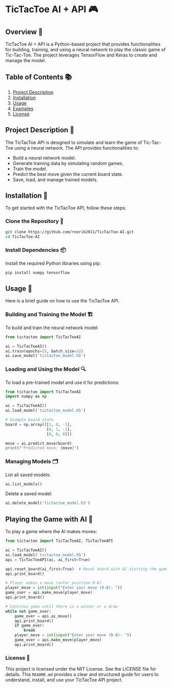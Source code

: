 # TicTacToe AI + API 🎮

## Overview 📝
TicTacToe AI + API is a Python-based project that provides functionalities for building, training, and using a neural network to play the classic game of Tic-Tac-Toe. The project leverages TensorFlow and Keras to create and manage the model.

## Table of Contents 📚
1. [Project Description](#project-description)
2. [Installation](#installation)
3. [Usage](#usage)
4. [Examples](#examples)
5. [License](#license)

## Project Description 🧩
The TicTacToe API is designed to simulate and learn the game of Tic-Tac-Toe using a neural network. The API provides functionalities to:
- Build a neural network model.
- Generate training data by simulating random games.
- Train the model.
- Predict the best move given the current board state.
- Save, load, and manage trained models.

## Installation 🔧
To get started with the TicTacToe API, follow these steps:

### Clone the Repository 📂
```sh
git clone https://github.com/roorik2011/TicTacToe-AI.git
cd TicTacToe-AI
```

### Install Dependencies 📦
Install the required Python libraries using pip:
```bash
pip install numpy tensorflow
```

## Usage 🚀
Here is a brief guide on how to use the TicTacToe API.

### Building and Training the Model 🏗️
To build and train the neural network model:
```python
from tictactoe import TicTacToeAI

ai = TicTacToeAI()
ai.train(epochs=25, batch_size=32)
ai.save_model('tictactoe_model.h5')
```

### Loading and Using the Model 🔍
To load a pre-trained model and use it for predictions:
```python
from tictactoe import TicTacToeAI
import numpy as np

ai = TicTacToeAI()
ai.load_model('tictactoe_model.h5')

# Example board state
board = np.array([[1, 0, -1],
                  [0, 1, -1],
                  [0, 0, 0]])

move = ai.predict_move(board)
print(f"Predicted move: {move}")
```

### Managing Models 🗂️
List all saved models:
```python
ai.list_models()
```
Delete a saved model:
```python
ai.delete_model('tictactoe_model.h5')
```

## Playing the Game with AI 🤖
To play a game where the AI makes moves:
```python
from tictactoe import TicTacToeAI, TicTacToeAPI

ai = TicTacToeAI()
ai.load_model('tictactoe_model.h5')
api = TicTacToeAPI(ai, ai_first=True)

api.reset_board(ai_first=True)  # Reset board with AI starting the game
api.print_board()

# Player makes a move (enter position 0-8)
player_move = int(input("Enter your move (0-8): "))
game_over = api.make_move(player_move)
api.print_board()

# Continue game until there is a winner or a draw
while not game_over:
    game_over = api.ai_move()
    api.print_board()
    if game_over:
        break
    player_move = int(input("Enter your move (0-8): "))
    game_over = api.make_move(player_move)
    api.print_board()
```

### License 📜
This project is licensed under the MIT License. See the LICENSE file for details.
This `README.md` provides a clear and structured guide for users to understand, install, and use your TicTacToe API project.